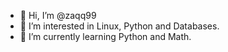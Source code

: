 - 👋 Hi, I’m @zaqq99
- 👀 I’m interested in Linux, Python and Databases.
- 🌱 I’m currently learning Python and Math.

<!---
zaqq99/zaqq99 is a ✨ special ✨ repository because its `README.md` (this file) appears on your GitHub profile.
You can click the Preview link to take a look at your changes.
--->
